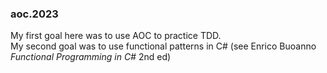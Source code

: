 ### aoc.2023

My first goal here was to use AOC to practice TDD.  
My second goal was to use functional patterns in C# (see Enrico Buoanno _Functional Programming in C#_ 2nd ed) 

